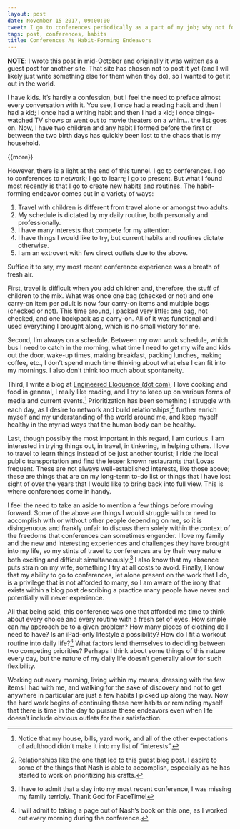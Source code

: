 ```yaml
---
layout: post
date: November 15 2017, 09:00:00
tweet: I go to conferences periodically as a part of my job; why not form a (good) habit or two while I’m away.
tags: post, conferences, habits
title: Conferences As Habit-Forming Endeavors
---
```


**NOTE**: I wrote this post in mid-October and originally it was written as a guest post for another site. That site has chosen not to post it yet (and I will likely just write something else for them when they do), so I wanted to get it out in the world.


I have kids. It’s hardly a confession, but I feel the need to preface almost every conversation with it. You see, I once had a reading habit and then I had a kid; I once had a writing habit and then I had a kid; I once binge-watched TV shows or went out to movie theaters on a whim... the list goes on. Now, I have two children and any habit I formed before the first or between the two birth days has quickly been lost to the chaos that is my household.

{{more}}

However, there is a light at the end of this tunnel. I go to conferences. I go to conferences to network; I go to learn; I go to present. But what I found most recently is that I go to create new habits and routines. The habit-forming endeavor comes out in a variety of ways:

1. Travel with children is different from travel alone or amongst two adults.
2. My schedule is dictated by my daily routine, both personally and professionally.
3. I have many interests that compete for my attention.
4. I have things I would like to try, but current habits and routines dictate otherwise.
5. I am an extrovert with few direct outlets due to the above.

Suffice it to say, my most recent conference experience was a breath of fresh air.

First, travel is difficult when you add children and, therefore, the stuff of children to the mix. What was once one bag (checked or not) and one carry-on item per adult is now four carry-on items and multiple bags (checked or not). This time around, I packed very little: one bag, not checked, and one backpack as a carry-on. All of it was functional and I used everything I brought along, which is no small victory for me.

Second, I’m always on a schedule. Between my own work schedule, which bus I need to catch in the morning, what time I need to get my wife and kids out the door, wake-up times, making breakfast, packing lunches, making coffee, etc., I don’t spend much time thinking about what else I can fit into my mornings. I also don’t think too much about spontaneity.

Third, I write a blog at [Engineered Eloquence (dot com)][1], I love cooking and food in general, I really like reading, and I try to keep up on various forms of media and current events.[^1] Prioritization has been something I struggle with each day, as I desire to network and build relationships,[^2] further enrich myself and my understanding of the world around me, and keep myself healthy in the myriad ways that the human body can be healthy.

Last, though possibly the most important in this regard, I am curious. I am interested in trying things out, in travel, in tinkering, in helping others. I love to travel to learn things instead of be just another tourist; I ride the local public transportation and find the lesser known restaurants that Lovas frequent. These are not always well-established interests, like those above; these are things that are on my long-term to-do list or things that I have lost sight of over the years that I would like to bring back into full view. This is where conferences come in handy.

I feel the need to take an aside to mention a few things before moving forward. Some of the above are things I would struggle with or need to accomplish with or without other people depending on me, so it is disingenuous and frankly unfair to discuss them solely within the context of the freedoms that conferences can sometimes engender. I love my family and the new and interesting experiences and challenges they have brought into my life, so my stints of travel to conferences are by their very nature both exciting and difficult simultaneously.[^3] I also know that my absence puts strain on my wife, something I try at all costs to avoid. Finally, I know that my ability to go to conferences, let alone present on the work that I do, is a privilege that is not afforded to many, so I am aware of the irony that exists within a blog post describing a practice many people have never and potentially will never experience.

All that being said, this conference was one that afforded me time to think about every choice and every routine with a fresh set of eyes. How simple can my approach be to a given problem? How many pieces of clothing do I need to have? Is an iPad-only lifestyle a possibility? How do I fit a workout routine into daily life?[^4] What factors lend themselves to deciding between two competing priorities? Perhaps I think about some things of this nature every day, but the nature of my daily life doesn’t generally allow for such flexibility.

Working out every morning, living within my means, dressing with the few items I had with me, and walking for the sake of discovery and not to get anywhere in particular are just a few habits I picked up along the way. Now the hard work begins of continuing these new habits or reminding myself that there is time in the day to pursue these endeavors even when life doesn’t include obvious outlets for their satisfaction.

[^1]:	Notice that my house, bills, yard work, and all of the other expectations of adulthood didn’t make it into my list of “interests”.

[^2]:	Relationships like the one that led to this guest blog post. I aspire to some of the things that Nash is able to accomplish, especially as he has started to work on prioritizing his crafts.

[^3]:	I have to admit that a day into my most recent conference, I was missing my family terribly. Thank God for FaceTime!

[^4]:	I will admit to taking a page out of Nash’s book on this one, as I worked out every morning during the conference.

[1]:	https://engineeredeloquence.com